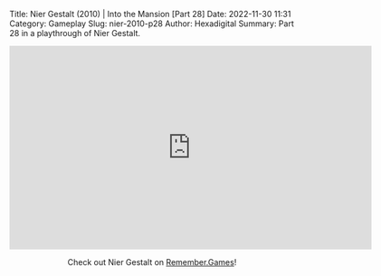 Title: Nier Gestalt (2010) | Into the Mansion [Part 28]
Date: 2022-11-30 11:31
Category: Gameplay
Slug: nier-2010-p28
Author: Hexadigital
Summary: Part 28 in a playthrough of Nier Gestalt.

<center><iframe src="https://www.youtube.com/embed/E2ozr0V9wFA?feature=oembed" allow="accelerometer; autoplay; encrypted-media; gyroscope; picture-in-picture" width="640" height="360" frameborder="0"></iframe>

Check out Nier Gestalt on [Remember.Games](https://remember.games/game/2307/nier/)!</center>

